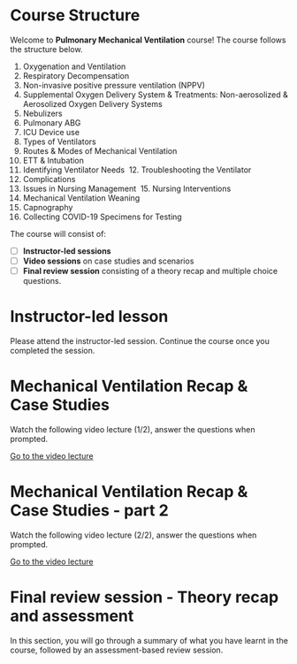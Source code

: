 # Course Structure

Welcome to **Pulmonary Mechanical Ventilation** course! The course follows the structure below.

1. Oxygenation and Ventilation
2. Respiratory Decompensation 
3. Non-invasive positive pressure ventilation (NPPV)
4. Supplemental Oxygen Delivery System & Treatments: Non-aerosolized & Aerosolized Oxygen Delivery Systems 
5. Nebulizers 
6. Pulmonary ABG
7. ICU Device use 
8. Types of Ventilators 
9. Routes & Modes of Mechanical Ventilation 
10. ETT & Intubation 
11. Identifying Ventilator Needs
 12. Troubleshooting the Ventilator 
13. Complications 
14. Issues in Nursing Management
 15. Nursing Interventions 
16. Mechanical Ventilation Weaning 
17. Capnography 
18. Collecting COVID-19 Specimens for Testing

The course will consist of:
- [ ] **Instructor-led sessions**
- [ ] **Video sessions** on case studies and scenarios
- [ ] **Final review session** consisting of a theory recap and multiple choice questions.

# Instructor-led lesson
Please attend the instructor-led session. Continue the course once you completed the session.

# Mechanical Ventilation Recap & Case Studies

Watch the following video lecture (1/2), answer the questions when prompted.

[Go to the video lecture](https://covid19.sccm.org/Presentations/Mechanical-Ventilation1/story_html5.html?lms=1)


# Mechanical Ventilation Recap & Case Studies - part 2

Watch the following video lecture (2/2), answer the questions when prompted.

[Go to the video lecture](https://covid19.sccm.org/Presentations/Mechanical-Ventilation2/story_html5.html?lms=1)

# Final review session - Theory recap and assessment

In this section, you will go through a summary of what you have learnt in the course, followed by an assessment-based review session.
